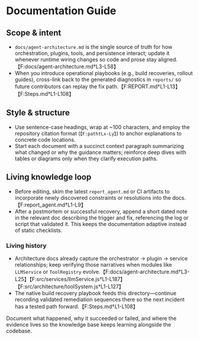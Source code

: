 # Documentation Guide

## Scope & intent

- `docs/agent-architecture.md` is the single source of truth for how orchestration, plugins, tools, and persistence interact; update it whenever runtime wiring changes so code and prose stay aligned.【F:docs/agent-architecture.md†L3-L58】
- When you introduce operational playbooks (e.g., build recoveries, rollout guides), cross-link back to the generated diagnostics in `reports/` so future contributors can replay the fix path.【F:REPORT.md†L1-L13】【F:Steps.md†L1-L108】

## Style & structure

- Use sentence-case headings, wrap at ~100 characters, and employ the repository citation format (`【F:path†Lx-Ly】`) to anchor explanations to concrete code locations.
- Start each document with a succinct context paragraph summarizing what changed or why the guidance matters; reinforce deep dives with tables or diagrams only when they clarify execution paths.

## Living knowledge loop

- Before editing, skim the latest `report_agent.md` or CI artifacts to incorporate newly discovered constraints or resolutions into the docs.【F:report_agent.md†L1-L9】
- After a postmortem or successful recovery, append a short dated note in the relevant doc describing the trigger and fix, referencing the log or script that validated it. This keeps the documentation adaptive instead of static checklists.

### Living history

- Architecture docs already capture the orchestrator → plugin → service relationships; keep verifying those narratives when modules like `LLMService` or `ToolRegistry` evolve.【F:docs/agent-architecture.md†L3-L25】【F:src/services/llmService.js†L1-L187】【F:src/architecture/toolSystem.js†L1-L127】
- The native build recovery playbook feeds this directory—continue recording validated remediation sequences there so the next incident has a tested path forward.【F:Steps.md†L1-L108】

Document what happened, why it succeeded or failed, and where the evidence lives so the knowledge base keeps learning alongside the codebase.
